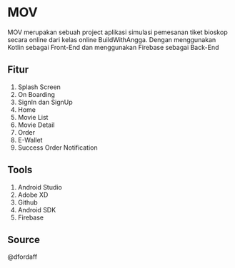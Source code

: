 # MOV
MOV merupakan sebuah project aplikasi simulasi pemesanan tiket bioskop secara online dari kelas online BuildWithAngga. Dengan menggunakan Kotlin sebagai Front-End dan menggunakan Firebase sebagai Back-End

## Fitur
1. Splash Screen
2. On Boarding 
3. SignIn dan SignUp
4. Home
5. Movie List
6. Movie Detail
7. Order
8. E-Wallet
9. Success Order Notification

## Tools
1. Android Studio
2. Adobe XD
3. Github
4. Android SDK
5. Firebase

## Source
@dfordaff
